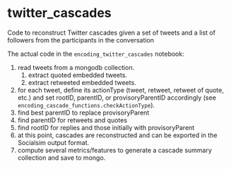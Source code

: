 # twitter_cascades
Code to reconstruct Twitter cascades given a set of tweets and a list of followers from the participants in the conversation

The actual code in the `encoding_twitter_cascades` notebook:
 1. read tweets from a mongodb collection.
    1. extract quoted embedded tweets.
    2. extract retweeted embedded tweets.
 2. for each tweet, define its actionType (tweet, retweet, retweet of quote, etc.) and set rootID, parentID, or provisoryParentID accordingly (see `encoding_cascade_functions.checkActionType`).
 3. find best parentID to replace provisoryParent
 4. find parentID for retweets and quotes
 5. find rootID for replies and those initially with provisoryParent
 6. at this point, cascades are reconstructed and can be exported in the Socialsim output format.
 7. compute several metrics/features to generate a cascade summary collection and save to mongo.
